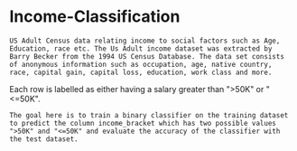 # Income-Classification

    US Adult Census data relating income to social factors such as Age, Education, race etc. The Us Adult income dataset was extracted by Barry Becker from the 1994 US Census Database. The data set consists of anonymous information such as occupation, age, native country, race, capital gain, capital loss, education, work class and more.
Each row is labelled as either having a salary greater than ">50K" or "<=50K".

    The goal here is to train a binary classifier on the training dataset to predict the column income_bracket which has two possible values ">50K" and "<=50K" and evaluate the accuracy of the classifier with the test dataset.
